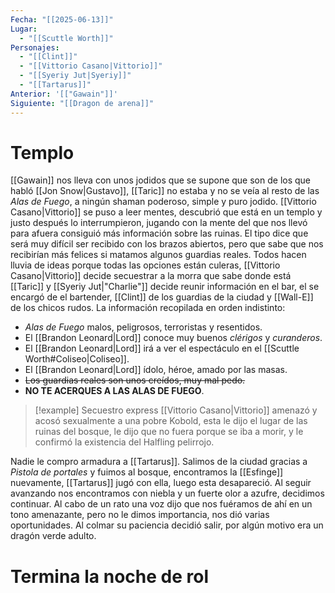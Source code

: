```yaml
---
Fecha: "[[2025-06-13]]"
Lugar:
  - "[[Scuttle Worth]]"
Personajes:
  - "[[Clint]]"
  - "[[Vittorio Casano|Vittorio]]"
  - "[[Syeriy Jut|Syeriy]]"
  - "[[Tartarus]]"
Anterior: '[["Gawain"]]'
Siguiente: "[[Dragon de arena]]"
---
```

# Templo
[[Gawain]] nos lleva con unos jodidos que se supone que son de los que habló [[Jon Snow|Gustavo]], [[Taric]] no estaba y no se veía al resto de las *Alas de Fuego*, a ningún shaman poderoso, simple y puro jodido. [[Vittorio Casano|Vittorio]]  se puso a leer mentes, descubrió que está en un templo y justo después lo interrumpieron, jugando con la mente del que nos llevó para afuera consiguió más información sobre las ruinas.
El tipo dice que será muy difícil ser recibido con los brazos abiertos, pero que sabe que nos recibirían más felices si matamos algunos guardias reales.
Todos hacen lluvia de ideas porque todas las opciones están culeras, [[Vittorio Casano|Vittorio]] decide secuestrar a la morra que sabe donde está [[Taric]] y [[Syeriy Jut|"Charlie"]] decide reunir información en el bar, el se encargó de el bartender, [[Clint]] de los guardias de la ciudad y [[Wall-E]] de los chicos rudos. La información recopilada en orden indistinto:
- *Alas de Fuego* malos, peligrosos, terroristas y resentidos.
- El [[Brandon Leonard|Lord]] conoce muy buenos *clérigos* y *curanderos*.
- El [[Brandon Leonard|Lord]] irá a ver el espectáculo en el [[Scuttle Worth#Coliseo|Coliseo]].
- El [[Brandon Leonard|Lord]] ídolo, héroe, amado por las masas.
- ~~Los guardias reales son unos creídos, muy mal pedo.~~
- **NO TE ACERQUES A LAS ALAS DE FUEGO**.
> [!example] Secuestro express
> [[Vittorio Casano|Vittorio]] amenazó y acosó sexualmente a una pobre Kobold, esta le dijo el lugar de las ruinas del bosque, le dijo que no fuera porque se iba a morir, y le confirmó la existencia del Halfling pelirrojo.

Nadie le compro armadura a [[Tartarus]].
Salimos de la ciudad gracias a *Pistola de portales* y fuimos al bosque, encontramos la [[Esfinge]] nuevamente, [[Tartarus]] jugó con ella, luego esta desapareció. Al seguir avanzando nos encontramos con niebla y un fuerte olor a azufre, decidimos continuar. Al cabo de un rato una voz dijo que nos fuéramos de ahí en un tono amenazante, pero no le dimos importancia, nos dió varias oportunidades. Al colmar su paciencia decidió salir, por algún motivo era un dragón verde adulto.
# Termina la noche de rol
